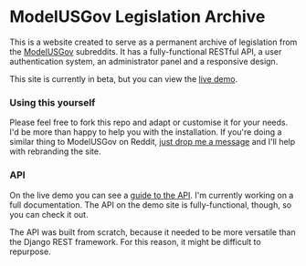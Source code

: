 # ModelUSGov Legislation Archive

This is a website created to serve as a permanent archive of legislation from the [ModelUSGov](//reddit.com/r/ModelUSGov) subreddits. It has a fully-functional RESTful API, a user authentication system, an administrator panel and a responsive design.

This site is currently in beta, but you can view the [live demo](//keelan.pythonanywhere.com).

### Using this yourself

Please feel free to fork this repo and adapt or customise it for your needs. I'd be more than happy to help you with the installation. If you're doing a similar thing to ModelUSGov on Reddit, [just drop me a message](//www.reddit.com/message/compose?to=KeelanD) and I'll help with rebranding the site.

### API

On the live demo you can see a [guide to the API](//keelan.pythonanywhere.com/api/). I'm currently working on a full documentation. The API on the demo site is fully-functional, though, so you can check it out.

The API was built from scratch, because it needed to be more versatile than the Django REST framework. For this reason, it might be difficult to repurpose.

